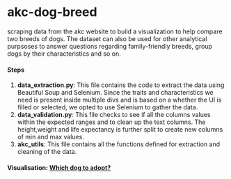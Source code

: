 # akc-dog-breed
scraping data from the akc website to build a visualization to help compare two breeds of dogs. The dataset can also be used for other analytical purpsoses to answer questions regarding family-friendly breeds, group dogs by their characteristics and so on.

#### Steps
1. **data_extraction.py**: This file contains the code to extract the data using Beautiful Soup and Selenium. Since the traits and characteristics we need is present inside multiple divs and is based on a whether the UI is filled or selected, we opted to use Selenium to gather the data.
2. **data_validation.py**: This file checks to see if all the columns values within the expected ranges and to clean up the text columns. The height,weight and life expectancy is further split to create new columns of min and max values.
3. **akc_utils**: This file contains all the functions defined for extraction and cleaning of the data.
  
#### Visualisation: [Which dog to adopt?](https://app.powerbi.com/view?r=eyJrIjoiY2M1NGYwOWYtZTRkZS00YmE3LTk5MzktMGY0ZjllMGRjZjg0IiwidCI6IjdjNjZhNjlmLTFmMTctNGEwZi05NGU5LTYxNzU2NTQyYzQ2ZiIsImMiOjZ9&embedImagePlaceholder=true)
